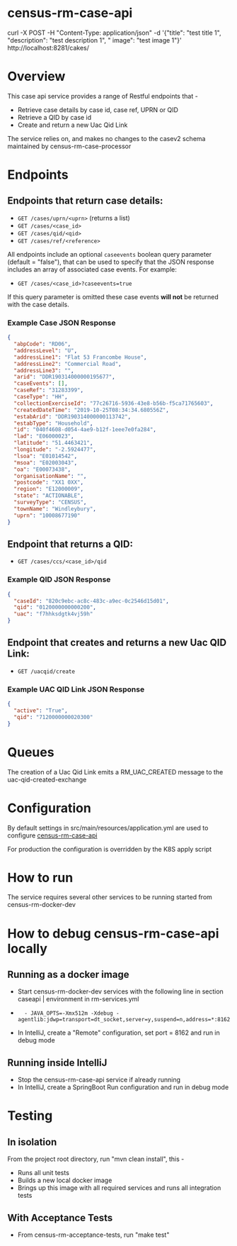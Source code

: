 # census-rm-case-api

curl -X POST -H "Content-Type: application/json" -d '{"title": "test title 1", "description": "test description 1", "
image": "test image 1"}' http://localhost:8281/cakes/

# Overview

This case api service provides a range of Restful endpoints that -

* Retrieve case details by case id, case ref, UPRN or QID
* Retrieve a QID by case id
* Create and return a new Uac Qid Link

The service relies on, and makes no changes to the casev2 schema maintained by census-rm-case-processor

# Endpoints

## Endpoints that return case details:

* `GET /cases/uprn/<uprn>` (returns a list)
* `GET /cases/<case_id>`
* `GET /cases/qid/<qid>`
* `GET /cases/ref/<reference>`

All endpoints include an optional `caseevents` boolean query parameter (default = "false"), that can be used to specify
that the JSON response includes an array of associated case events. For example:

* `GET /cases/<case_id>?caseevents=true`

If this query parameter is omitted these case events **will not** be returned with the case details.

### Example Case JSON Response

```json
{
  "abpCode": "RD06",
  "addressLevel": "U",
  "addressLine1": "Flat 53 Francombe House",
  "addressLine2": "Commercial Road",
  "addressLine3": "",
  "arid": "DDR190314000000195677",
  "caseEvents": [],
  "caseRef": "31283399",
  "caseType": "HH",
  "collectionExerciseId": "77c26716-5936-43e8-b56b-f5ca71765603",
  "createdDateTime": "2019-10-25T08:34:34.680556Z",
  "estabArid": "DDR190314000000113742",
  "estabType": "Household",
  "id": "040f4608-d054-4ae9-b12f-1eee7e0fa284",
  "lad": "E06000023",
  "latitude": "51.4463421",
  "longitude": "-2.5924477",
  "lsoa": "E01014542",
  "msoa": "E02003043",
  "oa": "E00073438",
  "organisationName": "",
  "postcode": "XX1 0XX",
  "region": "E12000009",
  "state": "ACTIONABLE",
  "surveyType": "CENSUS",
  "townName": "Windleybury",
  "uprn": "10008677190"
}
```

## Endpoint that returns a QID:

* `GET /cases/ccs/<case_id>/qid`

### Example QID JSON Response

```json
{
  "caseId": "820c9ebc-ac8c-483c-a9ec-0c2546d15d01",
  "qid": "0120000000000200",
  "uac": "f7hhksdgtk4vj59h"
}
```

## Endpoint that creates and returns a new Uac QID Link:

* `GET /uacqid/create`

### Example UAC QID Link JSON Response

```json
{
  "active": "True",
  "qid": "7120000000020300"
}
```

# Queues

The creation of a Uac Qid Link emits a RM_UAC_CREATED message to the uac-qid-created-exchange

# Configuration

By default settings in src/main/resources/application.yml are used to
configure [census-rm-case-api](https://github.com/ONSdigital/census-rm-case-api)

For production the configuration is overridden by the K8S apply script

# How to run

The service requires several other services to be running started from census-rm-docker-dev

# How to debug census-rm-case-api locally

## Running as a docker image

* Start census-rm-docker-dev services with the following line in section caseapi | environment in rm-services.yml
*       - JAVA_OPTS=-Xmx512m -Xdebug -agentlib:jdwp=transport=dt_socket,server=y,suspend=n,address=*:8162
* In IntelliJ, create a "Remote" configuration, set port = 8162 and run in debug mode

## Running inside IntelliJ

* Stop the census-rm-case-api service if already running
* In IntelliJ, create a SpringBoot Run configuration and run in debug mode

# Testing

## In isolation

From the project root directory, run "mvn clean install", this -

* Runs all unit tests
* Builds a new local docker image
* Brings up this image with all required services and runs all integration tests

## With Acceptance Tests

* From census-rm-acceptance-tests, run "make test"
